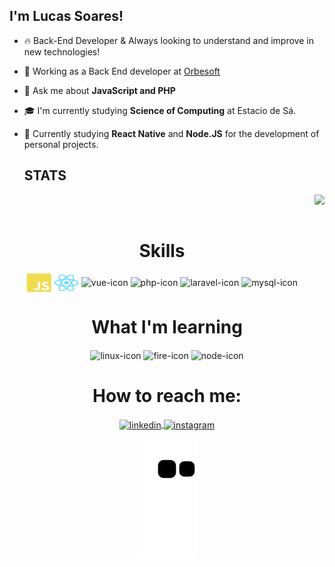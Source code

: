 ## I'm Lucas Soares!

- 🔥 Back-End Developer & Always looking to understand and improve in new technologies!

- 🔭 Working as a Back End developer at [Orbesoft](https://www.orbesoft.com.br/)

- 💬 Ask me about **JavaScript and PHP**
  
- 🎓 I'm currently studying **Science of Computing** at Estacio de Sá.
  
- :iphone: Currently studying **React Native** and **Node.JS** for the development of personal projects.

 
    ## STATS
  

<div>
  
 <!--  <img  height="180em" src="https://github-readme-stats.vercel.app/api?username=lucassoaresoliveiraa&show_icons=true&theme=dracula&hide=stars,prscontribs"/>-->
  <img align="right" height="180em" src="https://github-readme-stats.vercel.app/api/top-langs/?username=lucassoaresoliveiraa&layout=compact&langs_count=16&theme=dracula"/>
</div>
<!-- <img align="left" height="300" alt="coding-time" src="code.gif"> -->
<br>

<div  align="center"> 
  <div style="display: inline_block"><br>
    <h1 align="center">Skills</h1>
    <img align="center" height="30" width="40" alt="js-icon"  src="https://raw.githubusercontent.com/devicons/devicon/master/icons/javascript/javascript-plain.svg">
    <img align="center" height="30" width="40" alt="react-icon" src="https://raw.githubusercontent.com/devicons/devicon/master/icons/react/react-original.svg">
    <img align="center" height="30" width="40" alt="vue-icon" 
      src="https://cdn.jsdelivr.net/gh/devicons/devicon/icons/vuejs/vuejs-original.svg">
    <img align="center" height="30" width="40" alt="php-icon"
      src="https://cdn.jsdelivr.net/gh/devicons/devicon/icons/php/php-original.svg">
    <img align="center" height="30" width="40" alt="laravel-icon" 
      src="https://cdn.jsdelivr.net/gh/devicons/devicon/icons/laravel/laravel-plain.svg">
    <img align="center" height="30" width="40" alt="mysql-icon" 
      src="https://cdn.jsdelivr.net/gh/devicons/devicon/icons/mysql/mysql-original.svg">
 
  <h1 align="center">What I'm learning</h1>
      <img align="center" height="30" width="40" alt="linux-icon" 
      src="https://cdn.jsdelivr.net/gh/devicons/devicon/icons/linux/linux-original.svg">
      <img align="center" height="30" width="40" alt="fire-icon" 
      src="https://cdn.jsdelivr.net/gh/devicons/devicon/icons/firebase/firebase-plain.svg">
       <img align="center" height="30" width="40" alt="node-icon" 
      src="https://cdn.jsdelivr.net/gh/devicons/devicon/icons/nodejs/nodejs-original-wordmark.svg">
</div>

  <div  align="center"> 
  <h1 align="center">How to reach me:</h1>
     <a href="https://www.linkedin.com/in/lucas-soares-de-oliveira-a4b6a0217/" target="_blank">
  <img align="center" src="https://img.shields.io/badge/-lucas-05122A?style=flat&logo=linkedin" alt="linkedin"/>
</a>
    <a href="https://instagram.com/lucas.soares_oliveira" target="_blank">
 <img align="center" src="https://img.shields.io/badge/-lucas-05122A?style=flat&logo=instagram" alt="instagram"/>
</a>
</div>
  
![Snake animation](https://github.com/lucassoaresoliveiraa/lucassoaresoliveiraa/blob/output/github-contribution-grid-snake.svg)

